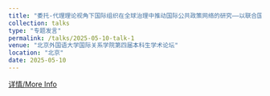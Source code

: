 ```yaml
---
title: "委托-代理理论视角下国际组织在全球治理中推动国际公共政策网络的研究——以联合国难民署和国际移民组织在全球契约中的参与为例"
collection: talks
type: "专题发言"
permalink: /talks/2025-05-10-talk-1
venue: "北京外国语大学国际关系学院第四届本科生学术论坛"
location: "北京"
date: 2025-05-10
---
```


[详情/More Info](http://example2.com)
